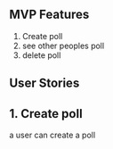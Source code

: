 ## MVP Features

1. Create poll
2. see other peoples poll
3. delete poll


## User Stories

## 1. Create poll
a user can create a poll

